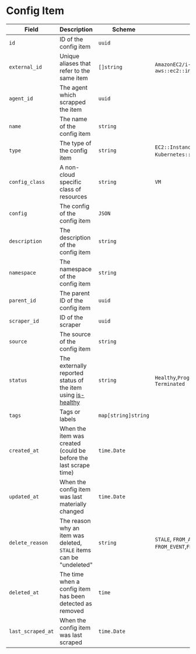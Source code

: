 # Config Item

| Field             | Description                            | Scheme              |               |
| ----------------- | -------------------------------------- | ------------------- | ------------------- |
| `id`              | ID of the config item                  | `uuid`              |               |
| `external_id` | Unique aliases that refer to the same item | `[]string` | `AmazonEC2/i-abcd`, `aws::ec2::instance:/i-abcd` |
| `agent_id` | The agent which scrapped the item | `uuid` |  |
| `name`            | The name of the config item            | `string`           |  |
| `type`            | The type of the config item            | `string`           | `EC2::Instance`, `Kubernetes::Pod`, `Azure:VM` |
| `config_class` | A non-cloud specific class of resources | `string` | `VM` |
| `config`          | The config of the config item          | `JSON`           |            |
| `description`     | The description of the config item     | `string`           |            |
| `namespace`       | The namespace of the config item       | `string`           |            |
| `parent_id`       | The parent ID of the config item       | `uuid`             |              |
| `scraper_id`      | ID of the scraper                      | `uuid`     |            |
| `source`          | The source of the config item          | `string`           |            |
| `status`          | The externally reported status of the item using [is-healthy](https://github.com/flanksource/is-healthy) | `string`           | `Healthy`,`Progressing`, `Terminated` |
| `tags`            | Tags or labels | `map[string]string` |  |
| `created_at`      | When the item was created (could be before the last scrape time) | `time.Date`         |               |
| `updated_at` | When the config item was last materially changed | `time.Date` | |
| `delete_reason` | The reason why an item was deleted, `STALE` items can be "undeleted" | `string` | `STALE`, `FROM_ATTRIBUTE`,  `FROM_EVENT`,`FROM_DELETE_FIELD` |
| `deleted_at` | The time when a config item has been detected as removed | `time` | |
| `last_scraped_at` | When the config item was last scraped | `time.Date` | |


